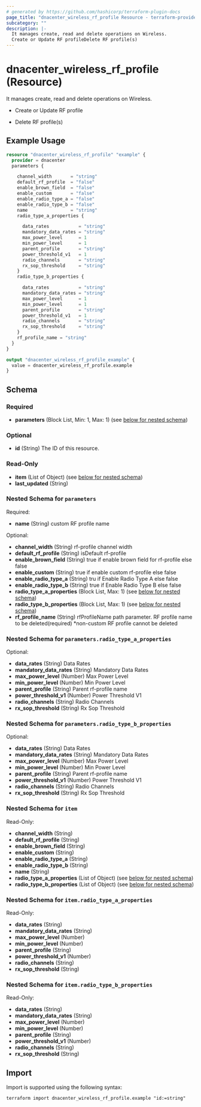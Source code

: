 ```yaml
---
# generated by https://github.com/hashicorp/terraform-plugin-docs
page_title: "dnacenter_wireless_rf_profile Resource - terraform-provider-dnacenter"
subcategory: ""
description: |-
  It manages create, read and delete operations on Wireless.
  Create or Update RF profileDelete RF profile(s)
---
```


# dnacenter_wireless_rf_profile (Resource)

It manages create, read and delete operations on Wireless.

- Create or Update RF profile

- Delete RF profile(s)

## Example Usage

```terraform
resource "dnacenter_wireless_rf_profile" "example" {
  provider = dnacenter
  parameters {

    channel_width       = "string"
    default_rf_profile  = "false"
    enable_brown_field  = "false"
    enable_custom       = "false"
    enable_radio_type_a = "false"
    enable_radio_type_b = "false"
    name                = "string"
    radio_type_a_properties {

      data_rates           = "string"
      mandatory_data_rates = "string"
      max_power_level      = 1
      min_power_level      = 1
      parent_profile       = "string"
      power_threshold_v1   = 1
      radio_channels       = "string"
      rx_sop_threshold     = "string"
    }
    radio_type_b_properties {

      data_rates           = "string"
      mandatory_data_rates = "string"
      max_power_level      = 1
      min_power_level      = 1
      parent_profile       = "string"
      power_threshold_v1   = 1
      radio_channels       = "string"
      rx_sop_threshold     = "string"
    }
    rf_profile_name = "string"
  }
}

output "dnacenter_wireless_rf_profile_example" {
  value = dnacenter_wireless_rf_profile.example
}
```

<!-- schema generated by tfplugindocs -->
## Schema

### Required

- **parameters** (Block List, Min: 1, Max: 1) (see [below for nested schema](#nestedblock--parameters))

### Optional

- **id** (String) The ID of this resource.

### Read-Only

- **item** (List of Object) (see [below for nested schema](#nestedatt--item))
- **last_updated** (String)

<a id="nestedblock--parameters"></a>
### Nested Schema for `parameters`

Required:

- **name** (String) custom RF profile name

Optional:

- **channel_width** (String) rf-profile channel width
- **default_rf_profile** (String) isDefault rf-profile
- **enable_brown_field** (String) true if enable brown field for rf-profile else false
- **enable_custom** (String) true if enable custom rf-profile else false
- **enable_radio_type_a** (String) tru if Enable Radio Type A else false
- **enable_radio_type_b** (String) true if Enable Radio Type B else false
- **radio_type_a_properties** (Block List, Max: 1) (see [below for nested schema](#nestedblock--parameters--radio_type_a_properties))
- **radio_type_b_properties** (Block List, Max: 1) (see [below for nested schema](#nestedblock--parameters--radio_type_b_properties))
- **rf_profile_name** (String) rfProfileName path parameter. RF profile name to be deleted(required) *non-custom RF profile cannot be deleted

<a id="nestedblock--parameters--radio_type_a_properties"></a>
### Nested Schema for `parameters.radio_type_a_properties`

Optional:

- **data_rates** (String) Data Rates
- **mandatory_data_rates** (String) Mandatory Data Rates
- **max_power_level** (Number) Max Power Level
- **min_power_level** (Number) Min Power Level
- **parent_profile** (String) Parent rf-profile name
- **power_threshold_v1** (Number) Power Threshold V1
- **radio_channels** (String) Radio Channels
- **rx_sop_threshold** (String) Rx Sop Threshold


<a id="nestedblock--parameters--radio_type_b_properties"></a>
### Nested Schema for `parameters.radio_type_b_properties`

Optional:

- **data_rates** (String) Data Rates
- **mandatory_data_rates** (String) Mandatory Data Rates
- **max_power_level** (Number) Max Power Level
- **min_power_level** (Number) Min Power Level
- **parent_profile** (String) Parent rf-profile name
- **power_threshold_v1** (Number) Power Threshold V1
- **radio_channels** (String) Radio Channels
- **rx_sop_threshold** (String) Rx Sop Threshold



<a id="nestedatt--item"></a>
### Nested Schema for `item`

Read-Only:

- **channel_width** (String)
- **default_rf_profile** (String)
- **enable_brown_field** (String)
- **enable_custom** (String)
- **enable_radio_type_a** (String)
- **enable_radio_type_b** (String)
- **name** (String)
- **radio_type_a_properties** (List of Object) (see [below for nested schema](#nestedobjatt--item--radio_type_a_properties))
- **radio_type_b_properties** (List of Object) (see [below for nested schema](#nestedobjatt--item--radio_type_b_properties))

<a id="nestedobjatt--item--radio_type_a_properties"></a>
### Nested Schema for `item.radio_type_a_properties`

Read-Only:

- **data_rates** (String)
- **mandatory_data_rates** (String)
- **max_power_level** (Number)
- **min_power_level** (Number)
- **parent_profile** (String)
- **power_threshold_v1** (Number)
- **radio_channels** (String)
- **rx_sop_threshold** (String)


<a id="nestedobjatt--item--radio_type_b_properties"></a>
### Nested Schema for `item.radio_type_b_properties`

Read-Only:

- **data_rates** (String)
- **mandatory_data_rates** (String)
- **max_power_level** (Number)
- **min_power_level** (Number)
- **parent_profile** (String)
- **power_threshold_v1** (Number)
- **radio_channels** (String)
- **rx_sop_threshold** (String)

## Import

Import is supported using the following syntax:

```shell
terraform import dnacenter_wireless_rf_profile.example "id:=string"
```

